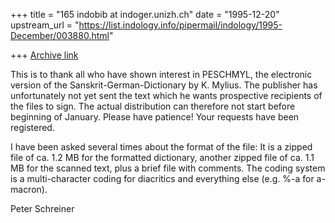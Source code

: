 +++
title = "165 indobib at indoger.unizh.ch"
date = "1995-12-20"
upstream_url = "https://list.indology.info/pipermail/indology/1995-December/003880.html"

+++
[Archive link](https://list.indology.info/pipermail/indology/1995-December/003880.html)

This is to thank all who have shown interest in PESCHMYL, the 
electronic version of the Sanskrit-German-Dictionary by K. Mylius.
The publisher has unfortunately not yet sent the text which he
wants prospective recipients of the files to sign. The actual 
distribution can therefore not start before beginning of January. 
Please have patience! Your requests have been registered.

I have been asked several times about the format of the file:
It is a zipped file of ca. 1.2 MB for the formatted dictionary,
another zipped file of ca. 1.1 MB for the scanned text, plus
a brief file with comments. The coding system is a multi-character
coding for diacritics and everything else (e.g. %-a for a-macron).

Peter Schreiner





